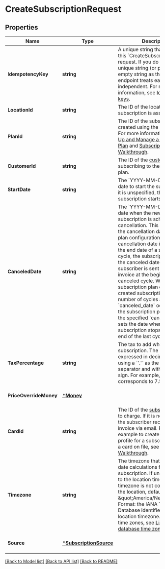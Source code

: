 # CreateSubscriptionRequest

## Properties

 Name                   | Type                                             | Description                                                                                                                                                                                                                                                                                                                                                                                                                                                                                                                                                                                                                                                                                               | Notes                        
------------------------|--------------------------------------------------|-----------------------------------------------------------------------------------------------------------------------------------------------------------------------------------------------------------------------------------------------------------------------------------------------------------------------------------------------------------------------------------------------------------------------------------------------------------------------------------------------------------------------------------------------------------------------------------------------------------------------------------------------------------------------------------------------------------|------------------------------
 **IdempotencyKey**     | **string**                                       | A unique string that identifies this &#x60;CreateSubscription&#x60; request. If you do not provide a unique string (or provide an empty string as the value), the endpoint treats each request as independent.  For more information, see [Idempotency keys](https://developer.squareup.com/docs/working-with-apis/idempotency).                                                                                                                                                                                                                                                                                                                                                                          | [optional] [default to null] 
 **LocationId**         | **string**                                       | The ID of the location the subscription is associated with.                                                                                                                                                                                                                                                                                                                                                                                                                                                                                                                                                                                                                                               | [default to null]            
 **PlanId**             | **string**                                       | The ID of the subscription plan created using the Catalog API. For more information, see [Set Up and Manage a Subscription Plan](https://developer.squareup.com/docs/subscriptions-api/setup-plan) and  [Subscriptions Walkthrough](https://developer.squareup.com/docs/subscriptions-api/walkthrough).                                                                                                                                                                                                                                                                                                                                                                                                   | [default to null]            
 **CustomerId**         | **string**                                       | The ID of the [customer](entity:Customer) subscribing to the subscription plan.                                                                                                                                                                                                                                                                                                                                                                                                                                                                                                                                                                                                                           | [default to null]            
 **StartDate**          | **string**                                       | The &#x60;YYYY-MM-DD&#x60;-formatted date to start the subscription.  If it is unspecified, the subscription starts immediately.                                                                                                                                                                                                                                                                                                                                                                                                                                                                                                                                                                          | [optional] [default to null] 
 **CanceledDate**       | **string**                                       | The &#x60;YYYY-MM-DD&#x60;-formatted date when the newly created subscription is scheduled for cancellation.   This date overrides the cancellation date set in the plan configuration. If the cancellation date is earlier than the end date of a subscription cycle, the subscription stops at the canceled date and the subscriber is sent a prorated invoice at the beginning of the canceled cycle.   When the subscription plan of the newly created subscription has a fixed number of cycles and the &#x60;canceled_date&#x60; occurs before the subscription plan expires, the specified &#x60;canceled_date&#x60; sets the date when the subscription  stops through the end of the last cycle. | [optional] [default to null] 
 **TaxPercentage**      | **string**                                       | The tax to add when billing the subscription. The percentage is expressed in decimal form, using a &#x60;&#x27;.&#x27;&#x60; as the decimal separator and without a &#x60;&#x27;%&#x27;&#x60; sign. For example, a value of 7.5 corresponds to 7.5%.                                                                                                                                                                                                                                                                                                                                                                                                                                                      | [optional] [default to null] 
 **PriceOverrideMoney** | [***Money**](Money.md)                           |                                                                                                                                                                                                                                                                                                                                                                                                                                                                                                                                                                                                                                                                                                           | [optional] [default to null] 
 **CardId**             | **string**                                       | The ID of the [subscriber&#x27;s](entity:Customer) [card](entity:Card) to charge. If it is not specified, the subscriber receives an invoice via email. For an example to create a customer profile for a subscriber and add a card on file, see [Subscriptions Walkthrough](https://developer.squareup.com/docs/subscriptions-api/walkthrough).                                                                                                                                                                                                                                                                                                                                                          | [optional] [default to null] 
 **Timezone**           | **string**                                       | The timezone that is used in date calculations for the subscription. If unset, defaults to the location timezone. If a timezone is not configured for the location, defaults to \&quot;America/New_York\&quot;. Format: the IANA Timezone Database identifier for the location timezone. For a list of time zones, see [List of tz database time zones](https://en.wikipedia.org/wiki/List_of_tz_database_time_zones).                                                                                                                                                                                                                                                                                    | [optional] [default to null] 
 **Source**             | [***SubscriptionSource**](SubscriptionSource.md) |                                                                                                                                                                                                                                                                                                                                                                                                                                                                                                                                                                                                                                                                                                           | [optional] [default to null] 

[[Back to Model list]](../README.md#documentation-for-models) [[Back to API list]](../README.md#documentation-for-api-endpoints) [[Back to README]](../README.md)

